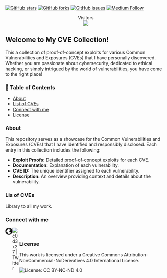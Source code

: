 [![GitHub stars](https://img.shields.io/github/stars/c0d3x27/CVEs?style=for-the-badge)](https://github.com/c0d3x27/CVEs/stargazers) [![GitHub forks](https://img.shields.io/github/forks/c0d3x27/CVEs?style=for-the-badge)](https://github.com/c0d3x27/CVEs/fork) [![GitHub issues](https://img.shields.io/github/issues/c0d3x27/CVEs?style=for-the-badge)](https://github.com/c0d3x27/CVEs/issues) [![Medium Follow](https://img.shields.io/badge/Follow-c0d3x27-1DA1F2?logo=medium&style=for-the-badge)](https://medium.com/m/signin?actionUrl=%2F_%2Fapi%2Fsubscriptions%2Fnewsletters%2F99b42b3db59f&operation=register)



<p align="center"> 
  Visitors<br>
  <img src="https://profile-counter.glitch.me/c0d3x27/count.svg" />
</p>

## Welcome to My CVE Collection!

This a collection of proof-of-concept exploits for various Common Vulnerabilities and Exposures (CVEs) that I have personally discovered. Whether you are passionate about cybersecurity, dedicated to ethical hacking, or simply intrigued by the world of vulnerabilities, you have come to the right place!

### 📜 Table of Contents
- [About](#about)
- [List of CVEs](#list-of-cves)
- [Connect with me](#license)
- [License](#connect-with-me)

### About
This repository serves as a showcase for the Common Vulnerabilities and Exposures (CVEs) that I have identified and responsibly disclosed. Each entry in this collection includes the following:

- **Exploit Proofs:** Detailed proof-of-concept exploits for each CVE.
- **Documentation:** Explanation of each vulnerability.
- **CVE ID:** The unique identifier assigned to each vulnerability.
- **Description:** An overview providing context and details about the vulnerability.
  
### Lis of CVEs
<a href="https://github.com/c0d3x27/CVEs/blob/main/README.md" style="text-decoration: none;">Library to all my work</a>.

### Connect with me
[<img align="left" alt="c0d3x27.medium.com/" width="22px" src="https://raw.githubusercontent.com/iconic/open-iconic/master/svg/globe.svg" />][website]
[<img align="left" alt="c0d3x27 | Twitter" width="22px" src="https://cdn.jsdelivr.net/npm/simple-icons@v3/icons/twitter.svg" />][twitter]
<br/>

### License

This work is licensed under a <a href="https://creativecommons.org/licenses/by-nc-nd/4.0/" style="text-decoration: none;">Creative Commons Attribution-NonCommercial-NoDerivatives 4.0 International License</a>.

<a href="https://creativecommons.org/licenses/by-nc-nd/4.0/" style="text-decoration: none;"><img src="https://licensebuttons.net/l/by-nc-nd/4.0/88x31.png" alt="License: CC BY-NC-ND 4.0"></a>

[website]: https://c0d3x27.medium.com
[twitter]: https://twitter.com/c0d3x27

